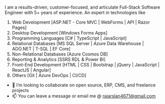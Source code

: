 I am a results-driven, customer-focused, and articulate Full-Stack Software Engineer with 5+ years of experience. An expert in technologies like 

1. Web Development [ASP.NET - Core MVC | WebForms | API | Razor Pages]
2. Desktop Development [Windows Forms Apps]
3. Programming Languages [C# | TypeScript | JavaScript]
4. Relational Databases [MS SQL Server | Azure Data Warehouse | ADO.NET | T-SQL | EF Core]
5. Non-Relational Databases [Azure Cosmos DB]
6. Reporting & Analytics [SSRS RDL & Power BI]
7. Front-End Development [HTML | CSS | Bootstrap | jQuery | JavaScript | ReactJS | Angular]
8. Others [Git | Azure DevOps | CI/CD]

- 💞️ I’m looking to collaborate on open source, ERP, CMS, and freelance projects
- 📫 You can leave a message or email me @ raiarslan4671@gmail.com

<!---
RaiArxlan/RaiArxlan is a ✨ special ✨ repository because its `README.md` (this file) appears on your GitHub profile.
You can click the Preview link to take a look at your changes.
--->
